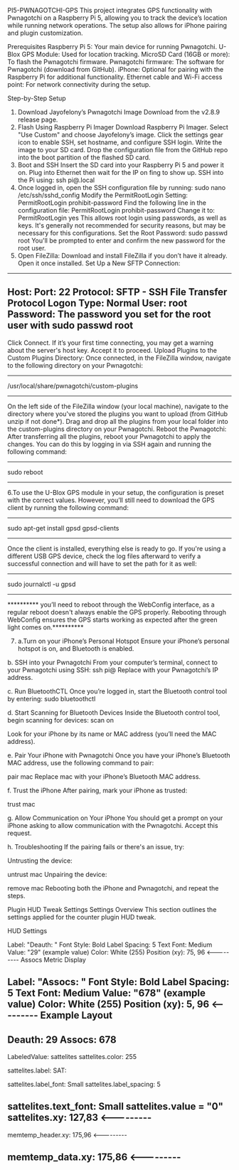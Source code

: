 PI5-PWNAGOTCHI-GPS
This project integrates GPS functionality with Pwnagotchi on a Raspberry Pi 5, allowing you to track the device’s location while running network operations. The setup also allows for iPhone pairing and plugin customization. 

Prerequisites
Raspberry Pi 5: Your main device for running Pwnagotchi.
U-Blox GPS Module: Used for location tracking.
MicroSD Card (16GB or more): To flash the Pwnagotchi firmware.
Pwnagotchi firmware: The software for Pwnagotchi (download from GitHub).
iPhone: Optional for pairing with the Raspberry Pi for additional functionality.
Ethernet cable and Wi-Fi access point: For network connectivity during the setup.

Step-by-Step Setup
1. Download Jayofelony’s Pwnagotchi Image
Download from the v2.8.9 release page.
2. Flash Using Raspberry Pi Imager
Download Raspberry Pi Imager.
Select "Use Custom" and choose Jayofelony’s image.
Click the settings gear icon to enable SSH, set hostname, and configure SSH login.
Write the image to your SD card.
Drop the configuration file from the GitHub repo into the boot partition of the flashed SD card.
3. Boot and SSH
Insert the SD card into your Raspberry Pi 5 and power it on.
Plug into Ethernet then wait for the IP on fing to show up.
SSH into the Pi using: ssh pi@<hostname>.local
4. Once logged in, open the SSH configuration file by running:
sudo nano /etc/ssh/sshd_config
Modify the PermitRootLogin Setting:
PermitRootLogin prohibit-password
Find the following line in the configuration file:
PermitRootLogin prohibit-password
Change it to:
PermitRootLogin yes
This allows root login using passwords, as well as keys. It's generally not recommended for security reasons, but may be necessary for this configurations.
Set the Root Password: sudo passwd root
You'll be prompted to enter and confirm the new password for the root user.
5. Open FileZilla:
Download and install FileZilla if you don’t have it already. Open it once installed.
Set Up a New SFTP Connection:
-------------------------------
Host: <your-pwnagotchi-ip-address>
Port: 22
Protocol: SFTP - SSH File Transfer Protocol
Logon Type: Normal
User: root
Password: The password you set for the root user with sudo passwd root
-------------------------------
Click Connect. If it’s your first time connecting, you may get a warning about the server's host key. Accept it to proceed.
Upload Plugins to the Custom Plugins Directory:
Once connected, in the FileZilla window, 
navigate to the 
following directory on your Pwnagotchi:
___________________________________
/usr/local/share/pwnagotchi/custom-plugins
___________________________________
On the left side of the FileZilla window (your local machine), navigate to the directory where you've stored the plugins you want to upload (from GitHub unzip if not done*).
Drag and drop all the plugins from your local folder into the custom-plugins directory on your Pwnagotchi.
Reboot the Pwnagotchi:
After transferring all the plugins, reboot your Pwnagotchi to apply the changes. You can do this by logging in via SSH again and running 
the following command:
_____________
sudo reboot
_____________
6.To use the U-Blox GPS module in your setup, the configuration is preset with the correct values. However, you’ll still need to download
the GPS client by running the following command:
____________________
sudo apt-get install gpsd gpsd-clients
____________________
Once the client is installed, everything else is ready to go. If you're using a different USB GPS device, check the log files afterward to verify a successful connection and will have to set the path for it as well:
______________
sudo journalctl -u gpsd
______________
********** you’ll need to reboot through the WebConfig interface, as a regular reboot doesn't always enable the GPS properly. Rebooting through WebConfig ensures the GPS starts working as expected after the green light comes on.**********

7. a.Turn on your iPhone’s Personal Hotspot
Ensure your iPhone’s personal hotspot is on, and Bluetooth is enabled.

b. SSH into your Pwnagotchi
From your computer’s terminal, connect to your Pwnagotchi using SSH:
ssh pi@<pwnagotchi-ip>
Replace <pwnagotchi-ip> with your Pwnagotchi’s IP address.

c. Run BluetoothCTL
Once you’re logged in, start the Bluetooth control tool by entering:
sudo bluetoothctl
 
d. Start Scanning for Bluetooth Devices
Inside the Bluetooth control tool,
begin scanning for devices:
scan on

Look for your iPhone by its name or MAC address (you’ll need the MAC address).

e. Pair Your iPhone with Pwnagotchi
Once you have your iPhone’s Bluetooth MAC address, use the following command to pair:

pair mac
Replace mac with your iPhone’s Bluetooth MAC address.

f. Trust the iPhone
After pairing, mark your iPhone as trusted:

trust mac

g. Allow Communication on Your iPhone
You should get a prompt on your iPhone asking to allow communication with the Pwnagotchi. Accept this request.

h. Troubleshooting
If the pairing fails or there's an issue, try:

Untrusting the device:

untrust mac
Unpairing the device:

remove mac
Rebooting both the iPhone and Pwnagotchi, and repeat the steps.


Plugin HUD Tweak Settings
Settings Overview
This section outlines the settings applied for the counter plugin HUD tweak. 

HUD Settings

Label: "Deauth: "
Font Style: Bold
Label Spacing: 5
Text Font: Medium
Value: "29" (example value)
Color: White (255)
Position (xy): 75, 96  <--------- 
 Assocs Metric Display

Label: "Assocs: "
Font Style: Bold
Label Spacing: 5
Text Font: Medium
Value: "678" (example value)
Color: White (255)
Position (xy): 5, 96  <--------- 
Example Layout
-----------------
Deauth: 29
Assocs: 678
-----------------
LabeledValue: sattelites
sattelites.color: 
255

sattelites.label: 
SAT:

sattelites.label_font: 
Small
sattelites.label_spacing: 
5

sattelites.text_font: 
Small
sattelites.value = "0"
sattelites.xy: 
127,83 <---------
-----------------
 
 
memtemp_header.xy: 
175,96 <---------

 
  
memtemp_data.xy: 
175,86 <---------
-----------------
